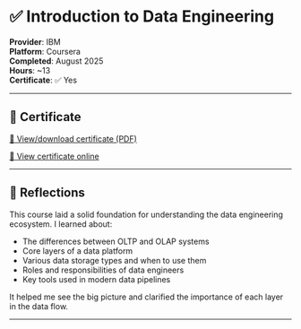 # ✅ Introduction to Data Engineering

**Provider**: IBM  
**Platform**: Coursera  
**Completed**: August 2025  
**Hours**: ~13  
**Certificate**: ✅ Yes

---

## 📄 Certificate

[📄 View/download certificate (PDF)](./certificates/01-introduction-to-data-engineering.pdf)


[🔗 View certificate online](https://coursera.org/share/cd9bec1c13fd3dac5b618b732e9d189b)

---

## 📌 Reflections

This course laid a solid foundation for understanding the data engineering ecosystem. I learned about:

- The differences between OLTP and OLAP systems
- Core layers of a data platform
- Various data storage types and when to use them
- Roles and responsibilities of data engineers
- Key tools used in modern data pipelines

It helped me see the big picture and clarified the importance of each layer in the data flow.

---
